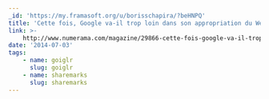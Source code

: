 ```yaml
---
_id: 'https://my.framasoft.org/u/borisschapira/?beHNPQ'
title: 'Cette fois, Google va-il trop loin dans son appropriation du Web ?'
link: >-
    http://www.numerama.com/magazine/29866-cette-fois-google-va-il-trop-loin-dans-son-appropriation-du-web.html
date: '2014-07-03'
tags:
    - name: goiglr
      slug: goiglr
    - name: sharemarks
      slug: sharemarks
---
```


<div class="markdown"><p></p></div>
